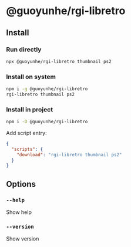 # @guoyunhe/rgi-libretro

## Install

### Run directly

```bash
npx @guoyunhe/rgi-libretro thumbnail ps2
```

### Install on system

```bash
npm i -g @guoyunhe/rgi-libretro
rgi-libretro thumbnail ps2
```

### Install in project

```bash
npm i -D @guoyunhe/rgi-libretro
```

Add script entry:

```json
{
  "scripts": {
    "download": "rgi-libretro thumbnail ps2"
  }
}
```

## Options

### `--help`

Show help

### `--version`

Show version
